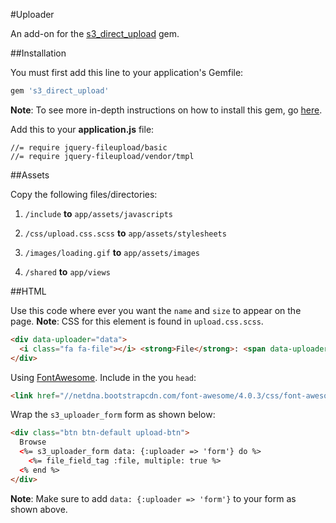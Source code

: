 #Uploader

An add-on for the <a href="https://github.com/waynehoover/s3_direct_upload">s3_direct_upload</a> gem.

##Installation

You must first add this line to your application's Gemfile:

```ruby 
gem 's3_direct_upload'
```

**Note**: To see more in-depth instructions on how to install this gem, go <a href="https://github.com/waynehoover/s3_direct_upload">here</a>.

Add this to your **application.js** file:

```
//= require jquery-fileupload/basic
//= require jquery-fileupload/vendor/tmpl
```

##Assets

Copy the following files/directories:

1. ```/include``` **to** ```app/assets/javascripts``` 

2. ```/css/upload.css.scss``` **to** ```app/assets/stylesheets``` 

3. ```/images/loading.gif``` **to** ```app/assets/images```

4. ```/shared``` **to** ```app/views```

##HTML

Use this code where ever you want the ```name``` and ```size``` to appear on the page. **Note**: CSS for this element is found in ```upload.css.scss```.

```html
<div data-uploader="data">
  <i class="fa fa-file"></i> <strong>File</strong>: <span data-uploader='name'></span> - <span data-uploader='size'></span>
</div>
``` 

Using <a href="http://fontawesome.io/">FontAwesome</a>. Include in the you ```head```:

```html
<link href="//netdna.bootstrapcdn.com/font-awesome/4.0.3/css/font-awesome.css" rel="stylesheet">
```

Wrap the ```s3_uploader_form``` form as shown below:

```html
<div class="btn btn-default upload-btn">
  Browse
  <%= s3_uploader_form data: {:uploader => 'form'} do %>
    <%= file_field_tag :file, multiple: true %>
  <% end %>
</div>
```

**Note**: Make sure to add ```data: {:uploader => 'form'}``` to your form as shown above.